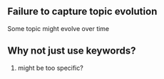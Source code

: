 ## Failure to capture topic evolution
Some topic might evolve over time

## Why not just use keywords?

1. might be too specific?

